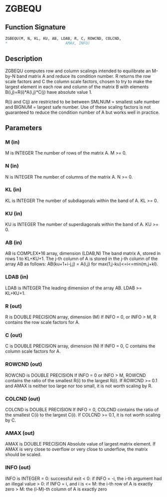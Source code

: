 # ZGBEQU

## Function Signature

```fortran
ZGBEQU(M, N, KL, KU, AB, LDAB, R, C, ROWCND, COLCND,
*                          AMAX, INFO)
```

## Description


 ZGBEQU computes row and column scalings intended to equilibrate an
 M-by-N band matrix A and reduce its condition number.  R returns the
 row scale factors and C the column scale factors, chosen to try to
 make the largest element in each row and column of the matrix B with
 elements B(i,j)=R(i)*A(i,j)*C(j) have absolute value 1.

 R(i) and C(j) are restricted to be between SMLNUM = smallest safe
 number and BIGNUM = largest safe number.  Use of these scaling
 factors is not guaranteed to reduce the condition number of A but
 works well in practice.

## Parameters

### M (in)

M is INTEGER The number of rows of the matrix A. M >= 0.

### N (in)

N is INTEGER The number of columns of the matrix A. N >= 0.

### KL (in)

KL is INTEGER The number of subdiagonals within the band of A. KL >= 0.

### KU (in)

KU is INTEGER The number of superdiagonals within the band of A. KU >= 0.

### AB (in)

AB is COMPLEX*16 array, dimension (LDAB,N) The band matrix A, stored in rows 1 to KL+KU+1. The j-th column of A is stored in the j-th column of the array AB as follows: AB(ku+1+i-j,j) = A(i,j) for max(1,j-ku)<=i<=min(m,j+kl).

### LDAB (in)

LDAB is INTEGER The leading dimension of the array AB. LDAB >= KL+KU+1.

### R (out)

R is DOUBLE PRECISION array, dimension (M) If INFO = 0, or INFO > M, R contains the row scale factors for A.

### C (out)

C is DOUBLE PRECISION array, dimension (N) If INFO = 0, C contains the column scale factors for A.

### ROWCND (out)

ROWCND is DOUBLE PRECISION If INFO = 0 or INFO > M, ROWCND contains the ratio of the smallest R(i) to the largest R(i). If ROWCND >= 0.1 and AMAX is neither too large nor too small, it is not worth scaling by R.

### COLCND (out)

COLCND is DOUBLE PRECISION If INFO = 0, COLCND contains the ratio of the smallest C(i) to the largest C(i). If COLCND >= 0.1, it is not worth scaling by C.

### AMAX (out)

AMAX is DOUBLE PRECISION Absolute value of largest matrix element. If AMAX is very close to overflow or very close to underflow, the matrix should be scaled.

### INFO (out)

INFO is INTEGER = 0: successful exit < 0: if INFO = -i, the i-th argument had an illegal value > 0: if INFO = i, and i is <= M: the i-th row of A is exactly zero > M: the (i-M)-th column of A is exactly zero

